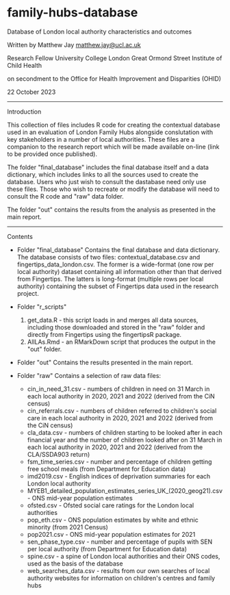 # family-hubs-database
Database of London local authority characteristics and outcomes

Written by Matthew Jay
matthew.jay@ucl.ac.uk

Research Fellow
University College London Great Ormond Street Institute of Child Health

on secondment to the Office for Health Improvement and Disparities (OHID)

22 October 2023


---------------------------
Introduction

This collection of files includes R code for creating the contextual database used in an evaluation of London Family Hubs alongside conslutation with key stakeholders in a number of local authorities. These files are a companion to the research report which will be made available on-line (link to be provided once published).

The folder "final_database" includes the final database itself and a data dictionary, which includes links to all the sources used to create the database. Users who just wish to consult the dastabase need only use these files. Those who wish to recreate or modify the database will need to consult the R code and "raw" data folder.

The folder "out" contains the results from the analysis as presented in the main report.


---------------------------
Contents

- Folder "final_database"
Contains the final database and data dictionary. The database consists of two files: contextual_database.csv and fingertips_data_london.csv. The former is a wide-format (one row per local authority) dataset containing all information other than that derived from Fingertips. The latters is long-format (multiple rows per local authority) containing the subset of Fingertips data used in the research project.

- Folder "r_scripts"
  1. get_data.R - this script loads in and merges all data sources, including those downloaded and stored in the "raw" folder and directly from Fingertips using the fingertipsR package.
  2. AllLAs.Rmd - an RMarkDown script that produces the output in the "out" folder.

- Folder "out"
Contains the results presented in the main report.

- Folder "raw"
Contains a selection of raw data files:

  - cin_in_need_31.csv - numbers of children in need on 31 March in each local authority in 2020, 2021 and 2022 (derived from the CiN census)
  - cin_referrals.csv - numbers of children referred to children's social care in each local authority in 2020, 2021 and 2022 (derived from the CiN census)
  - cla_data.csv - numbers of children starting to be looked after in each financial year and the number of children looked after on 31 March in each local authority in 2020, 2021 and 2022 (derived from the CLA/SSDA903 return)
  - fsm_time_series.csv - number and percentage of children getting free school meals (from Department for Education data)
  - imd2019.csv - English indices of deprivation summaries for each London local authority
  - MYEB1_detailed_population_estimates_series_UK_(2020_geog21).csv - ONS mid-year population estimates
  - ofsted.csv - Ofsted social care ratings for the London local authorities
  - pop_eth.csv - ONS population estimates by white and ethnic minority (from 2021 Census)
  - pop2021.csv - ONS mid-year population estimates for 2021
  - sen_phase_type.csv - number and percentage of pupils with SEN per local authority (from Department for Education data)
  - spine.csv - a spine of London local authorities and their ONS codes, used as the basis of the database
  - web_searches_data.csv - results from our own searches of local authority websites for information on children's centres and family hubs
